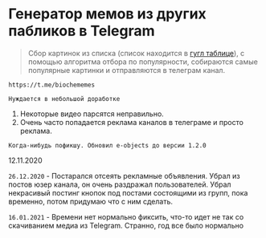 # Генератор мемов из других пабликов в Telegram

> Сбор картинок из списка (список находится в [гугл таблице](https://docs.google.com/spreadsheets/d/1e6GD9AzqMahMe_GvI-oSCqstZQMbFctwHr0N2tjcB74/edit?usp=sharing)), с помощью алгоритма отбора по популярности, собираются самые популярные картинки и отправляются в телеграм канал.

`https://t.me/biochememes`

`Нуждается в небольшой доработке`
1. Некоторые видео парсятся неправильно.
2. Очень часто попадается реклама каналов в телеграме и просто реклама.

`Когда-нибудь пофикшу. Обновил e-objects до версии 1.2.0`

12.11.2020

`26.12.2020` - Постарался отсеять рекламные объявления. Убрал из постов юзер канала, он очень раздражал пользователей. 
Убрал некрасивый постинг кнопок под постами состоящими из групп, пока временно, потом придумаю что с ним сделать.

`16.01.2021` - Времени нет нормально фиксить, что-то идет не так со скачиванием медиа из Telegram. Странно, год все
было нормально